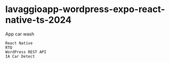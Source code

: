 # lavaggioapp-wordpress-expo-react-native-ts-2024
App car wash
```
React Native
RTQ
WordPress REST API
IA Car Detect
```
